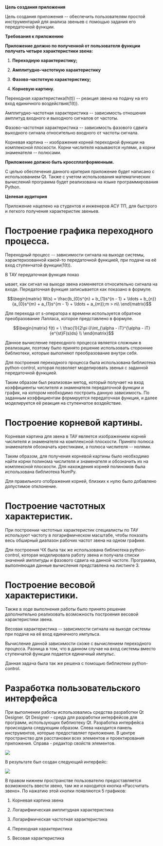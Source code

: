 **Цель создания приложения**

Цель создания приложения -- обеспечить пользователям простой
инструментарий для анализа звеньев с помощью задания его передаточной
функции.

**Требования к приложению**

**Приложение должно по полученной от пользователя функции получать
четыре характеристики звена:**

1.  **Переходную характеристику;**

2.  **Амплитудно-частотную характеристику**

3.  **Фазово-частотную характеристику;**

4.  **Корневую картину.**

Переходная характеристика(h(t)) -- реакция звена на подачу на его вход
единичного воздействия(1(t)).

Амплитудно-частотная характеристика -- зависимость отношения амплитуд
входного и выходного сигналов от частоты.

Фазово-частотная характеристика -- зависимость фазового сдвига выходного
сигнала относительно входного от частоты сигнала.

Корневая картина -- изображения корней переходной функции на комплексной
плоскости. Корни числителя называются нулями, а корни знаменателя --
полюсами.

**Приложение должно быть кроссплатформенным.**

С целью обеспечения данного критерия приложение будет написано с
использованием Qt. Также с учетом использования математических
вычислений программа будет реализована на языке программирования Python.

**Целевая аудитория**

Приложение нацелено на студентов и инженеров АСУ ТП, для быстрого и
легкого получения характеристик звеньев.



#  Построение графика переходного процесса.

Переходный процесс -- зависимости сигнала на выходе системы,
характеризованной какой-то передаточной функцией, при подаче на её вход
ступенчатой функции(1(t)).

В ТАУ передаточная функция показ

ывает, как сигнал на выходе звена изменяется относительно сигнала на
входе. Передаточная функция записывается как показано в формуле.

$$\begin{matrix}
W(s) = \frac{b_{0}s^{n} + b_{1}s^{n - 1} + \ldots + b_{n}}{a_{0}s^{m} + a_{1}s^{m - 1} + \ldots + a_{m}};m > n\\
\end{matrix}$$

Для перехода от s-оператора к времени используется обратное
преобразование Лапласа, которое представлено в формуле.

$$\begin{matrix}
f(t) = \ \frac{1}{2\pi i}\int_{\alpha - iT}^{\alpha - iT}{e^{st}F(s)ds} \\
\end{matrix}$$

Данное вычисление переходного процесса является сложным в реализации,
поэтому было принято решение использовать сторонние библиотеки, которые
выполняют преобразование внутри себя.

Для построения переходного процесса была использована библиотека
python-control, которая позволяет моделировать звенья с заданной
передаточной функцией.

Таким образом был реализован метод, который получает на вход
коэффициенты числителя и знаменателя передаточной функции и график, на
котором необходимо построить данную зависимость. По заданным
коэффициентам формируется передаточная функция, и далее моделируется её
реакция на ступенчатое воздействие.

# Построение корневой картины.

Корневая картина для звена в ТАУ является изображением корней числителя
и знаменателя на комплексной плоскости. Принято полюса знаменателя
обозначать крестиками, а полюса числителя -- нолями.

Таким образом, для получения корневой картины было необходимо найти
корни полинома числителя и знаменателя и обозначить их на комплексной
плоскости. Для нахождения корней полиномов была использована библиотека
NumPy.


Для правильного отображения корней, близких к нулю было добавлено
допустимое отклонение.

# Построение частотных характеристик.

При построении частотных характеристик специалисты по ТАУ используют
частоту в логарифмическом масштабе, чтобы показать весь обширный
диапазон рабочих частот звена на одном графике.

Для построения ЧХ была так же использована библиотека python-control,
которая моделировала работу звена и получала списки значений амплитуды и
фазового сдвига на данной частоте. Программа, выполняющая данные
вычисления представлена на листинге 3.

# Построение весовой характеристики.

Также в ходе выполнения работы было принято решение дополнительно
реализовать возможность построения весовой характеристики звена.

Весовая характеристика -- зависимости сигнала на выходе системы при
подаче на её вход единичного импульса.

Вычисление данной зависимости схоже с вычислением переходного процесса.
Разница в том, что в данном случае на вход системы вместо ступенчатой
функции подается единичный импульс.

Данная задача была так же решена с помощью библиотеки python-control.

# Разработка пользовательского интерфейса

При выполнении работы использовались средства разработки Qt Designer.
Qt Designer - среда для разработки интерфейсов для программ, использующих библиотеку Qt. Разработка интерфейса происходила следующим образом. Слева находится панель инструментов, которые предоставляет приложение. В центре пространство для расстановки всех элементов и проектирования приложения. Справа -
редактор свойств элементов.

![](img/image2.png)

В результате был создан следующий интерфейс:

![](img/image3.png)

В правом нижнем пространстве пользователю предоставляется возможность
ввести звено, там же и находится кнопка «Рассчитать звено». По нажатию
этой кнопки появляются 5 графиков:

1)  Корневая картина звена

2)  Логарифмическая амплитудная характеристика

3)  Логарифмическая частотная характеристика

4)  Переходная характеристика

5)  Весовая характеристика
